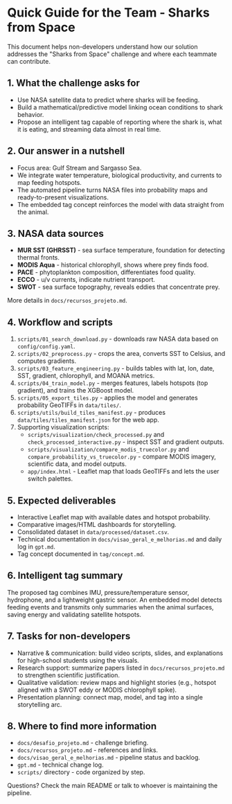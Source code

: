 # Quick Guide for the Team - Sharks from Space

This document helps non-developers understand how our solution addresses the "Sharks from Space" challenge and where each teammate can contribute.

## 1. What the challenge asks for
- Use NASA satellite data to predict where sharks will be feeding.
- Build a mathematical/predictive model linking ocean conditions to shark behavior.
- Propose an intelligent tag capable of reporting where the shark is, what it is eating, and streaming data almost in real time.

## 2. Our answer in a nutshell
- Focus area: Gulf Stream and Sargasso Sea.
- We integrate water temperature, biological productivity, and currents to map feeding hotspots.
- The automated pipeline turns NASA files into probability maps and ready-to-present visualizations.
- The embedded tag concept reinforces the model with data straight from the animal.

## 3. NASA data sources
- **MUR SST (GHRSST)** - sea surface temperature, foundation for detecting thermal fronts.
- **MODIS Aqua** - historical chlorophyll, shows where prey finds food.
- **PACE** - phytoplankton composition, differentiates food quality.
- **ECCO** - u/v currents, indicate nutrient transport.
- **SWOT** - sea surface topography, reveals eddies that concentrate prey.

More details in `docs/recursos_projeto.md`.

## 4. Workflow and scripts
1. `scripts/01_search_download.py` - downloads raw NASA data based on `config/config.yaml`.
2. `scripts/02_preprocess.py` - crops the area, converts SST to Celsius, and computes gradients.
3. `scripts/03_feature_engineering.py` - builds tables with lat, lon, date, SST, gradient, chlorophyll, and MOANA metrics.
4. `scripts/04_train_model.py` - merges features, labels hotspots (top gradient), and trains the XGBoost model.
5. `scripts/05_export_tiles.py` - applies the model and generates probability GeoTIFFs in `data/tiles/`.
6. `scripts/utils/build_tiles_manifest.py` - produces `data/tiles/tiles_manifest.json` for the web app.
7. Supporting visualization scripts:
   - `scripts/visualization/check_processed.py` and `check_processed_interactive.py` - inspect SST and gradient outputs.
   - `scripts/visualization/compare_modis_truecolor.py` and `compare_probability_vs_truecolor.py` - compare MODIS imagery, scientific data, and model outputs.
   - `app/index.html` - Leaflet map that loads GeoTIFFs and lets the user switch palettes.

## 5. Expected deliverables
- Interactive Leaflet map with available dates and hotspot probability.
- Comparative images/HTML dashboards for storytelling.
- Consolidated dataset in `data/processed/dataset.csv`.
- Technical documentation in `docs/visao_geral_e_melhorias.md` and daily log in `gpt.md`.
- Tag concept documented in `tag/concept.md`.

## 6. Intelligent tag summary
The proposed tag combines IMU, pressure/temperature sensor, hydrophone, and a lightweight gastric sensor. An embedded model detects feeding events and transmits only summaries when the animal surfaces, saving energy and validating satellite hotspots.

## 7. Tasks for non-developers
- Narrative & communication: build video scripts, slides, and explanations for high-school students using the visuals.
- Research support: summarize papers listed in `docs/recursos_projeto.md` to strengthen scientific justification.
- Qualitative validation: review maps and highlight stories (e.g., hotspot aligned with a SWOT eddy or MODIS chlorophyll spike).
- Presentation planning: connect map, model, and tag into a single storytelling arc.

## 8. Where to find more information
- `docs/desafio_projeto.md` - challenge briefing.
- `docs/recursos_projeto.md` - references and links.
- `docs/visao_geral_e_melhorias.md` - pipeline status and backlog.
- `gpt.md` - technical change log.
- `scripts/` directory - code organized by step.

Questions? Check the main README or talk to whoever is maintaining the pipeline.
